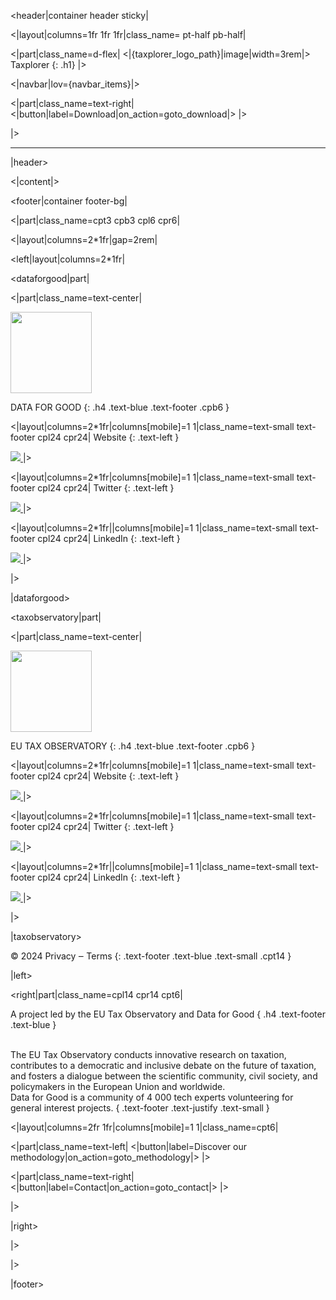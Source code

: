 [//]: # (The root file handles sections in common for all pages like header and footer)
[//]: # (It also contains the <|content|> variable which will display the content of selected page)

[//]: # (Header)
<header|container header sticky|

<|layout|columns=1fr 1fr 1fr|class_name= pt-half pb-half|

<|part|class_name=d-flex|
<|{taxplorer_logo_path}|image|width=3rem|>
Taxplorer
{: .h1}
|>

<|navbar|lov={navbar_items}|>

<|part|class_name=text-right|
<|button|label=Download|on_action=goto_download|>
|>

|>

<hr class="header-hr35"/>

|header>

[//]: # (Add active page content)
<|content|>

[//]: # (Footer)

<footer|container footer-bg|

<|part|class_name=cpt3 cpb3 cpl6 cpr6|

<|layout|columns=2*1fr|gap=2rem|

[//]: # (Left section of footer)

<left|layout|columns=2*1fr|

[//]: # (Data For Good section)

<dataforgood|part|

<|part|class_name=text-center|

 <img class="cpb14" src="./assets/images/data4good-logo.svg" height="130px"/> 

DATA FOR GOOD
{: .h4 .text-blue .text-footer .cpb6 }

<|layout|columns=2*1fr|columns[mobile]=1 1|class_name=text-small text-footer cpl24 cpr24|
Website
{: .text-left }

<a class="text-center" href="https://dataforgood.fr/" target="_blank">
    <img src="./assets/images/website-logo.svg"/>
</a>
|>

<|layout|columns=2*1fr|columns[mobile]=1 1|class_name=text-small text-footer cpl24 cpr24|
Twitter
{: .text-left }

<a class="text-center" href="https://twitter.com/dataforgood_fr" target="_blank">
    <img src="./assets/images/twitter-logo.svg"/>
</a>
|>

<|layout|columns=2*1fr||columns[mobile]=1 1|class_name=text-small text-footer cpl24 cpr24|
LinkedIn
{: .text-left }

<a class="text-center" href="https://www.linkedin.com/company/dataforgood" target="_blank">
    <img src="./assets/images/linkedin-logo.svg"/>
</a>
|>

|>

|dataforgood>

[//]: # (Tax Observatory section)

<taxobservatory|part|

<|part|class_name=text-center|

 <img class="cpb14" src="./assets/images/eutax-logo.svg" height="130px"/> 

EU TAX OBSERVATORY
{: .h4 .text-blue .text-footer .cpb6 }

<|layout|columns=2*1fr|columns[mobile]=1 1|class_name=text-small text-footer cpl24 cpr24|
Website
{: .text-left }

<a class="text-center" href="https://www.taxobservatory.eu/" target="_blank">
    <img src="./assets/images/website-logo.svg"/>
</a>
|>

<|layout|columns=2*1fr|columns[mobile]=1 1|class_name=text-small text-footer cpl24 cpr24|
Twitter
{: .text-left }

<a class="text-center" href="https://twitter.com/taxobservatory" target="_blank">
    <img src="./assets/images/twitter-logo.svg"/>
</a>
|>

<|layout|columns=2*1fr||columns[mobile]=1 1|class_name=text-small text-footer cpl24 cpr24|
LinkedIn
{: .text-left }

<a class="text-center" href="https://www.linkedin.com/company/70917369/" target="_blank">
    <img src="./assets/images/linkedin-logo.svg"/>
</a>
|>

|>

|taxobservatory>

&#169; 2024 Privacy &#8210; Terms
{: .text-footer .text-blue .text-small .cpt14 }

|left>

[//]: # (Right section of footer)

<right|part|class_name=cpl14 cpr14 cpt6|

A project led by the EU Tax Observatory and Data for Good
{ .h4 .text-footer .text-blue }

<br/>
The EU Tax Observatory conducts innovative research on taxation, contributes to a democratic and inclusive debate on the 
future of taxation, and fosters a dialogue between the scientific community, civil society, and policymakers in the 
European Union and worldwide.<br/>
Data for Good is a community of 4 000 tech experts volunteering for general interest projects.
{ .text-footer .text-justify .text-small }

<|layout|columns=2fr 1fr|columns[mobile]=1 1|class_name=cpt6|

<|part|class_name=text-left|
<|button|label=Discover our methodology|on_action=goto_methodology|>
|>

<|part|class_name=text-right|
<|button|label=Contact|on_action=goto_contact|>
|>

|>

|right>

|>

|>

|footer>
